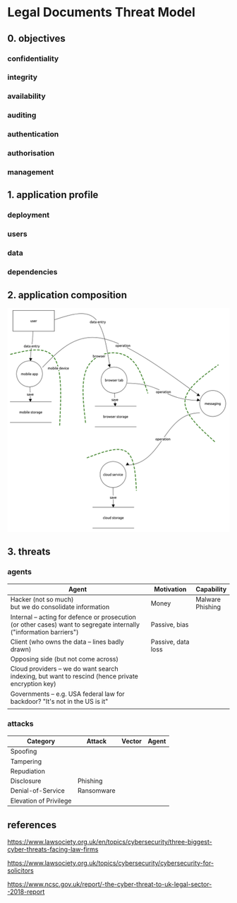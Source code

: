 # Legal Documents Threat Model

## 0. objectives

### confidentiality

### integrity

### availability

### auditing

### authentication

### authorisation

### management

## 1. application profile

### deployment

### users

### data

### dependencies

## 2. application composition

![legal document](legal-docs.threat-dragon.png)

## 3. threats

### agents

| Agent                                                        | Motivation         | Capability            |
| ------------------------------------------------------------ | ------------------ | --------------------- |
| Hacker (not so much)<br />but we do consolidate information  | Money              | Malware<br />Phishing |
| Internal – acting for defence or prosecution (or other cases) want to segregate internally ("information barriers") | Passive, bias      |                       |
| Client (who owns the data – lines badly drawn)               | Passive, data loss |                       |
| Opposing side (but not come across)                          |                    |                       |
| Cloud providers – we do want search indexing, but want to rescind (hence private encryption key) |                    |                       |
| Governments – e.g. USA federal law for backdoor? "It's not in the US is it" |                    |                       |
|                                                              |                    |                       |

### attacks

| Category               | Attack     | Vector | Agent |
| ---------------------- | ---------- | ------ | ----- |
| Spoofing               |            |        |       |
| Tampering              |            |        |       |
| Repudiation            |            |        |       |
| Disclosure             | Phishing   |        |       |
| Denial-of-Service      | Ransomware |        |       |
| Elevation of Privilege |            |        |       |

## references

https://www.lawsociety.org.uk/en/topics/cybersecurity/three-biggest-cyber-threats-facing-law-firms

https://www.lawsociety.org.uk/topics/cybersecurity/cybersecurity-for-solicitors

https://www.ncsc.gov.uk/report/-the-cyber-threat-to-uk-legal-sector--2018-report

## 
